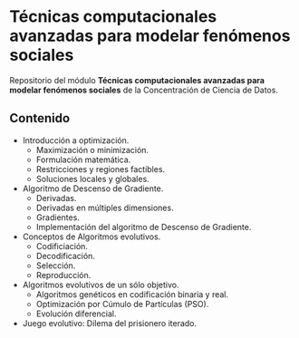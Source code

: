 # Técnicas computacionales avanzadas para modelar fenómenos sociales

Repositorio del módulo **Técnicas computacionales avanzadas para modelar fenómenos sociales** de la Concentración de Ciencia de Datos.

## Contenido
* Introducción a optimización.
    - Maximización o minimización.
    - Formulación matemática.
    - Restricciones y regiones factibles.
    - Soluciones locales y globales.
* Algoritmo de Descenso de Gradiente.
    - Derivadas.
    - Derivadas en múltiples dimensiones.
    - Gradientes.
    - Implementación del algoritmo de Descenso de Gradiente.
* Conceptos de Algoritmos evolutivos.
    - Codificiación.
    - Decodificación.
    - Selección.
    - Reproducción.
* Algoritmos evolutivos de un sólo objetivo.
    - Algoritmos genéticos en codificación binaria y real.
    - Optimización por Cúmulo de Partículas (PSO).
    - Evolución diferencial.
* Juego evolutivo: Dilema del prisionero iterado.
